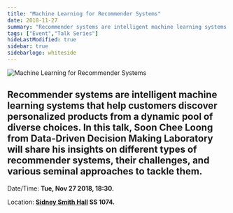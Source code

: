 ```yaml
---
title: "Machine Learning for Recommender Systems"
date: 2018-11-27
summary: "Recommender systems are intelligent machine learning systems that help customers discover personalized products from a dynamic pool of diverse choices. In this talk, Soon Chee Loong from Data-Driven Decision Making Laboratory will share his insights on different types of recommender systems, their challenges, and various seminal approaches to tackle them."
tags: ["Event","Talk Series"]
hideLastModified: true
sidebar: true
sidebarlogo: whiteside
---
```


![Machine Learning for Recommender Systems](https://drive.google.com/u/0/uc?id=1zw9zqJTfrzvOaWkRCGmWdk51W6U-Ti0N)

Recommender systems are intelligent machine learning systems that help customers discover personalized products from a dynamic pool of diverse choices. In this talk, Soon Chee Loong from Data-Driven Decision Making Laboratory will share his insights on different types of recommender systems, their challenges, and various seminal approaches to tackle them.
---
Date/Time: **Tue, Nov 27 2018, 18:30.**

Location: **[Sidney Smith Hall](http://map.utoronto.ca/utsg/building/033) SS 1074.**
